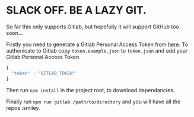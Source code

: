 # SLACK OFF. BE A LAZY GIT.

So far this only supports Gitlab, but hopefully it will support GitHub too
soon...

Firstly you need to generate a Gitlab Personal Access Token from
[here](https://gitlab.com/profile/personal_access_tokens).  To authenicate to
Gitlab copy `token.example.json` to `token.json` and add your Gitlab Personal
Access Token

```javascript
{
  "token" : "GITLAB_TOKEN"
}

```

Then run `npm install` in the project root, to download dependancies.

Finally run `npm run gitlab /path/to/directory` and you will have all the repos :smiley.
